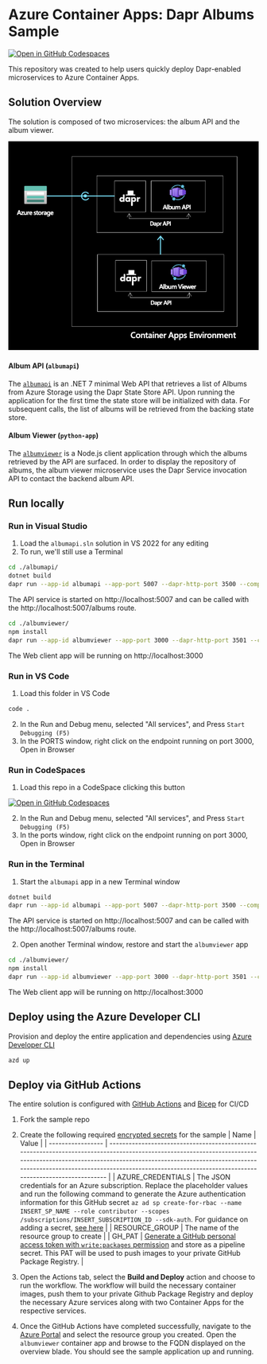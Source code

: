 # Azure Container Apps: Dapr Albums Sample

[![Open in GitHub Codespaces](https://github.com/codespaces/badge.svg)](https://github.com/codespaces/new?hide_repo_select=true&ref=self-deploying-at-once&repo=568924714&machine=standardLinux32gb&devcontainer_path=.devcontainer%2Fdevcontainer.json&location=EastUs)

This repository was created to help users quickly deploy Dapr-enabled microservices to Azure Container Apps.

## Solution Overview

The solution is composed of two microservices: the album API and the album viewer.

![architecture](./assets/architecture.png)

#### Album API (`albumapi`)

The [`albumapi`](./albumapi/) is an .NET 7 minimal Web API that retrieves a list of Albums from Azure Storage using the Dapr State Store API. Upon running the application for the first time the state store will be initialized with data. For subsequent calls, the list of albums will be retrieved from the backing state store.

#### Album Viewer (`python-app`)

The [`albumviewer`](./albumviewer/) is a Node.js client application through which the albums retrieved by the API are surfaced. In order to display the repository of albums, the album viewer microservice uses the Dapr Service invocation API to contact the backend album API.

## Run locally

### Run in Visual Studio

1. Load the `albumapi.sln` solution in VS 2022 for any editing
2. To run, we'll still use a Terminal

```bash
cd ./albumapi/
dotnet build
dapr run --app-id albumapi --app-port 5007 --dapr-http-port 3500 --components-path ../dapr-components/local -- dotnet run --urls "http://localhost:5007"
```

The API service is started on http://localhost:5007 and can be called with the http://localhost:5007/albums route.  

```bash
cd ./albumviewer/
npm install
dapr run --app-id albumviewer --app-port 3000 --dapr-http-port 3501 --components-path ../dapr-components/local -- npm run start --urls "http://localhost:3000"
```

The Web client app will be running on http://localhost:3000

### Run in VS Code

1. Load this folder in VS Code

```bash
code .
```

2. In the Run and Debug menu, selected "All services", and Press `Start Debugging (F5)`
3. In the PORTS window, right click on the endpoint running on port 3000, Open in Browser


### Run in CodeSpaces

1. Load this repo in a CodeSpace clicking this button

[![Open in GitHub Codespaces](https://github.com/codespaces/badge.svg)](https://github.com/codespaces/new?hide_repo_select=true&ref=self-deploying-at-once&repo=568924714&machine=standardLinux32gb&devcontainer_path=.devcontainer%2Fdevcontainer.json&location=EastUs)

2. In the Run and Debug menu, selected "All services", and Press `Start Debugging (F5)`
3. In the ports window, right click on the endpoint running on port 3000, Open in Browser

### Run in the Terminal

1. Start the `albumapi` app in a new Terminal window

```bash
dotnet build
dapr run --app-id albumapi --app-port 5007 --dapr-http-port 3500 --components-path ../dapr-components/local -- dotnet run --urls "http://localhost:5007"
```

The API service is started on http://localhost:5007 and can be called with the http://localhost:5007/albums route.  


2. Open another Terminal window, restore and start the `albumviewer` app

```bash
cd ./albumviewer/
npm install
dapr run --app-id albumviewer --app-port 3000 --dapr-http-port 3501 --components-path ../dapr-components/local -- npm run start --urls "http://localhost:3000"
```

The Web client app will be running on http://localhost:3000

## Deploy using the Azure Developer CLI

Provision and deploy the entire application and dependencies using [Azure Developer CLI](https://aka.ms/azd)
```bash
azd up
```

## Deploy via GitHub Actions

The entire solution is configured with [GitHub Actions](https://github.com/features/actions) and [Bicep](https://docs.microsoft.com/azure/azure-resource-manager/bicep/overview) for CI/CD

1. Fork the sample repo
2. Create the following required [encrypted secrets](https://docs.github.com/en/actions/security-guides/encrypted-secrets#creating-encrypted-secrets-for-a-repository) for the sample
   | Name | Value |
   | ----------------- | ------------------------------------------------------------------------------------------------------------------------------------------------------------------------------------------------------------------------------------------------------------------------------------------------------- |
   | AZURE_CREDENTIALS | The JSON credentials for an Azure subscription. Replace the placeholder values and run the following command to generate the Azure authentication information for this GitHub secret `az ad sp create-for-rbac --name INSERT_SP_NAME --role contributor --scopes /subscriptions/INSERT_SUBSCRIPTION_ID --sdk-auth`. For guidance on adding a secret, [see here](https://docs.microsoft.com/azure/developer/github/connect-from-azure?tabs=azure-portal%2Cwindows#create-a-service-principal-and-add-it-as-a-github-secret) |
   | RESOURCE_GROUP | The name of the resource group to create |
   | GH_PAT | [Generate a GitHub personal access token with `write:packages` permission](https://docs.github.com/en/authentication/keeping-your-account-and-data-secure/creating-a-personal-access-token) and store as a pipeline secret. This PAT will be used to push images to your private GitHub Package Registry.  |

3. Open the Actions tab, select the **Build and Deploy** action and choose to run the workflow. The workflow will build the necessary container images, push them to your private Github Package Registry and deploy the necessary Azure services along with two Container Apps for the respective services.

4. Once the GitHub Actions have completed successfully, navigate to the [Azure Portal](https://portal.azure.com) and select the resource group you created. Open the `albumviewer` container app and browse to the FQDN displayed on the overview blade. You should see the sample application up and running.

